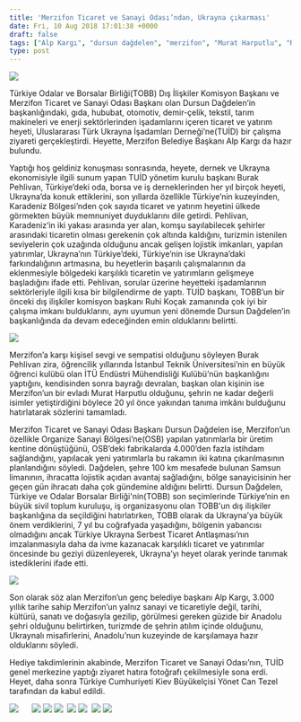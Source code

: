 ```yaml
---
title: 'Merzifon Ticaret ve Sanayi Odası’ndan, Ukrayna çıkarması'
date: Fri, 10 Aug 2018 17:01:38 +0000
draft: false
tags: ["Alp Kargı", "dursun dağdelen", "merzifon", "Murat Harputlu", "Ruhi Koçak", "TOBB", "TOBB Ukrayna Gezisi", "TOBB Ukrayna Ziyareti", "TUİD (Türk Ukrayna İşadamları Derneği)"]
type: post
---
```


![](https://burakpehlivan.org/wp-content/uploads/2018/08/Ekran-Resmi-2018-08-10-19.58.08.png)

Türkiye Odalar ve Borsalar Birliği(TOBB) Dış İlişkiler Komisyon Başkanı ve Merzifon Ticaret ve Sanayi Odası Başkanı olan Dursun Dağdelen’in başkanlığındaki, gıda, hububat, otomotiv, demir-çelik, tekstil, tarım makineleri ve enerji sektörlerinden işadamlarını içeren ticaret ve yatırım heyeti, Uluslararası Türk Ukrayna İşadamları Derneği’ne(TUİD) bir çalışma ziyareti gerçekleştirdi. Heyette, Merzifon Belediye Başkanı Alp Kargı da hazır bulundu.

Yaptığı hoş geldiniz konuşması sonrasında, heyete, dernek ve Ukrayna ekonomisiyle ilgili sunum yapan TUİD yönetim kurulu başkanı Burak Pehlivan, Türkiye’deki oda, borsa ve iş derneklerinden her yıl birçok heyeti, Ukrayna’da konuk ettiklerini, son yıllarda özellikle Türkiye’nin kuzeyinden, Karadeniz Bölgesi’nden çok sayıda ticaret ve yatırım heyetini ülkede görmekten büyük memnuniyet duyduklarını dile getirdi. Pehlivan, Karadeniz’in iki yakası arasında yer alan, komşu sayılabilecek şehirler arasındaki ticaretin olması gerekenin çok altında kaldığını, turizmin istenilen seviyelerin çok uzağında olduğunu ancak gelişen lojistik imkanları, yapılan yatırımlar, Ukrayna’nın Türkiye’deki, Türkiye’nin ise Ukrayna’daki farkındalığının artmasına, bu heyetlerin başarılı çalışmalarının da eklenmesiyle bölgedeki karşılıklı ticaretin ve yatırımların gelişmeye başladığını ifade etti. Pehlivan, sorular üzerine heyetteki işadamlarının sektörleriyle ilgili kısa bir bilgilendirme de yaptı. TUİD başkanı, TOBB’un bir önceki dış ilişkiler komisyon başkanı Ruhi Koçak zamanında çok iyi bir çalışma imkanı bulduklarını, aynı uyumun yeni dönemde Dursun Dağdelen’in başkanlığında da devam edeceğinden emin olduklarını belirtti.

![](https://burakpehlivan.org/wp-content/uploads/2018/08/Ekran-Resmi-2018-08-10-19.56.57.png)

Merzifon’a karşı kişisel sevgi ve sempatisi olduğunu söyleyen Burak Pehlivan zira, öğrencilik yıllarında İstanbul Teknik Üniversitesi’nin en büyük öğrenci kulübü olan İTÜ Endüstri Mühendisliği Kulübü’nün başkanlığını yaptığını, kendisinden sonra bayrağı devralan, başkan olan kişinin ise Merzifon’un bir evladı Murat Harputlu olduğunu, şehrin ne kadar değerli isimler yetiştirdiğini böylece 20 yıl önce yakından tanıma imkânı bulduğunu hatırlatarak sözlerini tamamladı.

Merzifon Ticaret ve Sanayi Odası Başkanı Dursun Dağdelen ise, Merzifon’un özellikle Organize Sanayi Bölgesi’ne(OSB) yapılan yatırımlarla bir üretim kentine dönüştüğünü, OSB’deki fabrikalarda 4.000’den fazla istihdam sağlandığını, yapılacak yeni yatırımlarla bu rakamın iki katına çıkarılmasının planlandığını söyledi. Dağdelen, şehre 100 km mesafede bulunan Samsun limanının, ihracatta lojistik açıdan avantaj sağladığını, bölge sanayicisinin her geçen gün ihracatı daha çok gündemine aldığını belirtti. Dursun Dağdelen, Türkiye ve Odalar Borsalar Birliği'nin(TOBB) son seçimlerinde Türkiye’nin en büyük sivil toplum kuruluşu, iş organizasyonu olan TOBB'un dış ilişkiler başkanlığına da seçildiğini hatırlatırken, TOBB olarak da Ukrayna’ya büyük önem verdiklerini, 7 yıl bu coğrafyada yaşadığını, bölgenin yabancısı olmadığını ancak Türkiye Ukrayna Serbest Ticaret Antlaşması’nın imzalanmasıyla daha da ivme kazanacak karşılıklı ticaret ve yatırımlar öncesinde bu geziyi düzenleyerek, Ukrayna’yı heyet olarak yerinde tanımak istediklerini ifade etti.

![](https://burakpehlivan.org/wp-content/uploads/2018/08/IMG_5659-18.jpg)

Son olarak söz alan Merzifon’un genç belediye başkanı Alp Kargı, 3.000 yıllık tarihe sahip Merzifon’un yalnız sanayi ve ticaretiyle değil, tarihi, kültürü, sanatı ve doğasıyla gezilip, görülmesi gereken güzide bir Anadolu şehri olduğunu belirtirken, turizmde de şehrin atılım içinde olduğunu, Ukraynalı misafirlerini, Anadolu’nun kuzeyinde de karşılamaya hazır olduklarını söyledi.

Hediye takdimlerinin akabinde, Merzifon Ticaret ve Sanayi Odası’nın, TUİD genel merkezine yaptığı ziyaret hatıra fotoğrafı çekilmesiyle sona erdi. Heyet, daha sonra Türkiye Cumhuriyeti Kiev Büyükelçisi Yönet Can Tezel tarafından da kabul edildi.

![](https://burakpehlivan.org/wp-content/uploads/2018/08/IMG_5643-12.jpg)      ![](https://burakpehlivan.org/wp-content/uploads/2018/08/IMG_5662-20.jpg) ![](https://burakpehlivan.org/wp-content/uploads/2018/08/IMG_5667-22.jpg) ![](https://burakpehlivan.org/wp-content/uploads/2018/08/IMG_5670-24.jpg)  ![](https://burakpehlivan.org/wp-content/uploads/2018/08/IMG_5687-31.jpg) ![](https://burakpehlivan.org/wp-content/uploads/2018/08/IMG_5694-36.jpg)  ![](https://burakpehlivan.org/wp-content/uploads/2018/08/IMG_5700-39.jpg) ![](https://burakpehlivan.org/wp-content/uploads/2018/08/IMG_5711-45.jpg)